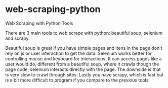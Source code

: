 # web-scraping-python

Web Scraping with Python Tools

There are 3 main tools to web scrape with python: beautiful soup, selenium and scrapy.

Beautiful soup is great if you have simple pages and itens in the page don't rely on js or user interaction to get the data. 
Selenium works better for controlling mouse and keyboard for interactions. It can access pages like a user would do, different from a beautiful soup, where it crawls though the page code, selenium interacts directly with the page. The downside is that is very slow to crawl through sites.
Lastly you have scrapy, which is fast but is a bit more difficult to program if you compare to the previous tools. 
